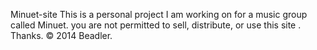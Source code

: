 Minuet-site
This is a personal project I am working on for a music group called Minuet. you are not permitted to sell, distribute, or use this site . Thanks.
© 2014 Beadler.